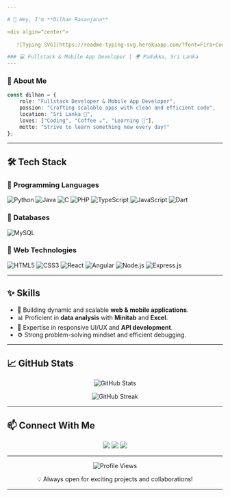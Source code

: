 ```yaml
---

# 👋 Hey, I'm **Dilhan Rasanjana**

<div algin="center">
   
   ![Typing SVG](https://readme-typing-svg.herokuapp.com/?font=Fira+Code&pause=1000&center=true&width=435&lines=FullStack+Developer;+E-Commerce+Enthusiast;Mobile+App+Developer)

### 💻 Fullstack & Mobile App Developer | 🌍 Padukka, Sri Lanka  
---
```


### 🌟 About Me
```typescript
const dilhan = {
    role: "Fullstack Developer & Mobile App Developer",
    passion: "Crafting scalable apps with clean and efficient code",
    location: "Sri Lanka 🌴",
    loves: ["Coding", "Coffee ☕", "Learning 🚀"],
    motto: "Strive to learn something new every day!"
};
```

---

## 🛠️ Tech Stack

### 🔷 Programming Languages  
![Python](https://img.shields.io/badge/-Python-3776AB?style=flat-square&logo=python&logoColor=white)
![Java](https://img.shields.io/badge/-Java-007396?style=flat-square&logo=java&logoColor=white)
![C](https://img.shields.io/badge/-C-00599C?style=flat-square&logo=c&logoColor=white)
![PHP](https://img.shields.io/badge/-PHP-777BB4?style=flat-square&logo=php&logoColor=white)
![TypeScript](https://img.shields.io/badge/-TypeScript-007ACC?style=flat-square&logo=typescript&logoColor=white)
![JavaScript](https://img.shields.io/badge/-JavaScript-F7DF1E?style=flat-square&logo=javascript&logoColor=black)
![Dart](https://img.shields.io/badge/-Dart-0175C2?style=flat-square&logo=dart&logoColor=white)

### 🔷 Databases  
![MySQL](https://img.shields.io/badge/-MySQL-4479A1?style=flat-square&logo=mysql&logoColor=white)

### 🔷 Web Technologies  
![HTML5](https://img.shields.io/badge/-HTML5-E34F26?style=flat-square&logo=html5&logoColor=white)
![CSS3](https://img.shields.io/badge/-CSS3-1572B6?style=flat-square&logo=css3&logoColor=white)
![React](https://img.shields.io/badge/-React-20232A?style=flat-square&logo=react&logoColor=61DAFB)
![Angular](https://img.shields.io/badge/-Angular-DD0031?style=flat-square&logo=angular&logoColor=white)
![Node.js](https://img.shields.io/badge/-Node.js-339933?style=flat-square&logo=nodedotjs&logoColor=white)
![Express.js](https://img.shields.io/badge/-Express.js-000000?style=flat-square&logo=express&logoColor=white)

---

## ✨ Skills
- 🚀 Building dynamic and scalable **web & mobile applications**.  
- 📊 Proficient in **data analysis** with **Minitab** and **Excel**.  
- 🎨 Expertise in responsive UI/UX and **API development**.  
- ⚙️ Strong problem-solving mindset and efficient debugging.

---

## 📈 GitHub Stats  
<p align="center">
  <img src="https://github-readme-stats.vercel.app/api?username=SDRasanjana&show_icons=true&theme=radical" alt="GitHub Stats" />
</p>  

<p align="center">
  <img src="https://github-readme-streak-stats.herokuapp.com/?user=SDRasanjana&theme=radical" alt="GitHub Streak" />
</p>  

---


## 📫 Connect With Me  
<p align="center">
  <a href="https://www.linkedin.com/in/dilhan-rasanjana-4b6347288" target="_blank"><img src="https://img.shields.io/badge/-LinkedIn-0077B5?style=for-the-badge&logo=linkedin&logoColor=white" /></a>
  <a href="https://x.com/DilaRasanjana" target="_blank"><img src="https://img.shields.io/badge/-Twitter-1DA1F2?style=for-the-badge&logo=twitter&logoColor=white" /></a>
  <a href="https://dev.to/iit21038_samarasinghesd" target="_blank"><img src="https://img.shields.io/badge/-Dev.to-0A0A0A?style=for-the-badge&logo=dev.to&logoColor=white" /></a>
</p>

---

<p align="center">
  <img src="https://komarev.com/ghpvc/?username=SDRasanjana&color=blueviolet&style=flat-square" alt="Profile Views" />
</p>
<p align="center">
  💡 Always open for exciting projects and collaborations!
</p>

---
